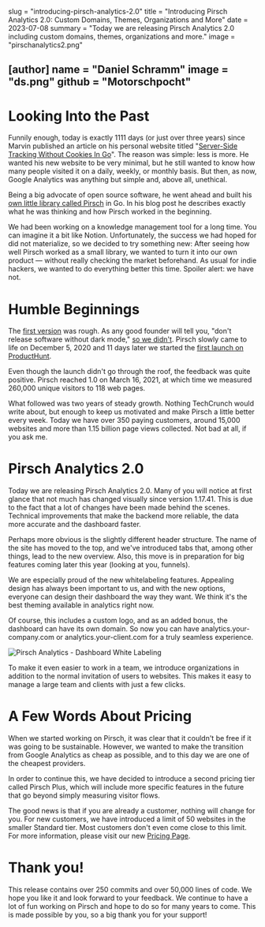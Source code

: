 slug = "introducing-pirsch-analytics-2.0"
title = "Introducing Pirsch Analytics 2.0: Custom Domains, Themes, Organizations and More"
date = 2023-07-08
summary = "Today we are releasing Pirsch Analytics 2.0 including custom domains, themes, organizations and more."
image = "pirschanalytics2.png"

[author]
name = "Daniel Schramm"
image = "ds.png"
github = "Motorschpocht"
---

# Looking Into the Past

Funnily enough, today is exactly 1111 days (or just over three years) since Marvin published an article on his personal website titled "[Server-Side Tracking Without Cookies In Go](https://marvinblum.de/blog/server-side-tracking-without-cookies-in-go-OxdzmGZ1Bl)". The reason was simple: less is more. He wanted his new website to be very minimal, but he still wanted to know how many people visited it on a daily, weekly, or monthly basis. But then, as now, Google Analytics was anything but simple and, above all, unethical.

Being a big advocate of open source software, he went ahead and built his [own little library called Pirsch](https://github.com/pirsch-analytics/pirsch) in Go. In his blog post he describes exactly what he was thinking and how Pirsch worked in the beginning.

We had been working on a knowledge management tool for a long time. You can imagine it a bit like Notion. Unfortunately, the success we had hoped for did not materialize, so we decided to try something new: After seeing how well Pirsch worked as a small library, we wanted to turn it into our own product — without really checking the market beforehand. As usual for indie hackers, we wanted to do everything better this time. Spoiler alert: we have not.

# Humble Beginnings

The [first version](https://twitter.com/PirschAnalytics/status/1325446163894579201) was rough. As any good founder will tell you, "don't release software without dark mode," [so we didn't](https://twitter.com/PirschAnalytics/status/1334135233218826242). Pirsch slowly came to life on December 5, 2020 and 11 days later we started the [first launch on ProductHunt](https://www.producthunt.com/products/pirsch-analytics#pirsch-analytics-beta).

Even though the launch didn't go through the roof, the feedback was quite positive. Pirsch reached 1.0 on March 16, 2021, at which time we measured 260,000 unique visitors to 118 web pages.

What followed was two years of steady growth. Nothing TechCrunch would write about, but enough to keep us motivated and make Pirsch a little better every week. Today we have over 350 paying customers, around 15,000 websites and more than 1.15 billion page views collected. Not bad at all, if you ask me.

# Pirsch Analytics 2.0

Today we are releasing Pirsch Analytics 2.0. Many of you will notice at first glance that not much has changed visually since version 1.17.41. This is due to the fact that a lot of changes have been made behind the scenes. Technical improvements that make the backend more reliable, the data more accurate and the dashboard faster.

Perhaps more obvious is the slightly different header structure. The name of the site has moved to the top, and we've introduced tabs that, among other things, lead to the new overview. Also, this move is in preparation for big features coming later this year (looking at you, funnels).

We are especially proud of the new whitelabeling features. Appealing design has always been important to us, and with the new options, everyone can design their dashboard the way they want. We think it's the best theming available in analytics right now.

Of course, this includes a custom logo, and as an added bonus, the dashboard can have its own domain. So now you can have analytics.your-company.com or analytics.your-client.com for a truly seamless experience.

![Pirsch Analytics - Dashboard White Labeling](/blog/static/pirschanalytics2/dashboards.gif)

To make it even easier to work in a team, we introduce organizations in addition to the normal invitation of users to websites. This makes it easy to manage a large team and clients with just a few clicks.

# A Few Words About Pricing

When we started working on Pirsch, it was clear that it couldn't be free if it was going to be sustainable. However, we wanted to make the transition from Google Analytics as cheap as possible, and to this day we are one of the cheapest providers.

In order to continue this, we have decided to introduce a second pricing tier called Pirsch Plus, which will include more specific features in the future that go beyond simply measuring visitor flows.

The good news is that if you are already a customer, nothing will change for you. For new customers, we have introduced a limit of 50 websites in the smaller Standard tier. Most customers don't even come close to this limit. For more information, please visit our new [Pricing Page](https://pirsch.io/pricing).

# Thank you!

This release contains over 250 commits and over 50,000 lines of code. We hope you like it and look forward to your feedback. We continue to have a lot of fun working on Pirsch and hope to do so for many years to come. This is made possible by you, so a big thank you for your support!
